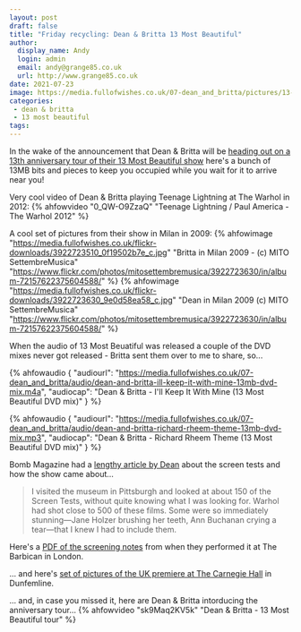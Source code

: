 ```yaml
---
layout: post
draft: false
title: "Friday recycling: Dean & Britta 13 Most Beautiful"
author:
  display_name: Andy
  login: admin
  email: andy@grange85.co.uk
  url: http://www.grange85.co.uk
date: 2021-07-23
image: https://media.fullofwishes.co.uk/07-dean_and_britta/pictures/13-most-beautiful-13-anniversary-additional-screen-tests-trailer.png
categories:
 - dean & britta
 - 13 most beautiful
tags:
---
```

In the wake of the announcement that Dean & Britta will be [heading out on a 13th anniversary tour of their 13 Most Beautiful show](/2021/07/22/dean-and-britta-13-most-beautful-tour/) here's a bunch of 13MB bits and pieces to keep you occupied while you wait for it to arrive near you!

Very cool video of Dean & Britta playing Teenage Lightning at The Warhol in 2012:
{% ahfowvideo "0_QW-O9ZzaQ" "Teenage Lightning / Paul America - The Warhol 2012" %}

A cool set of pictures from their show in Milan in 2009:
{% ahfowimage "https://media.fullofwishes.co.uk/flickr-downloads/3922723510_0f19502b7e_c.jpg" "Britta in Milan 2009 - (c) MITO SettembreMusica" "https://www.flickr.com/photos/mitosettembremusica/3922723630/in/album-72157622375604588/" %}
{% ahfowimage "https://media.fullofwishes.co.uk/flickr-downloads/3922723630_9e0d58ea58_c.jpg" "Dean in Milan 2009 (c) MITO SettembreMusica" "https://www.flickr.com/photos/mitosettembremusica/3922723630/in/album-72157622375604588/" %}

When the audio of 13 Most Beuatiful was released a couple of the DVD mixes never got released - Britta sent them over to me to share, so...

{% ahfowaudio {
"audiourl": "https://media.fullofwishes.co.uk/07-dean_and_britta/audio/dean-and-britta-ill-keep-it-with-mine-13mb-dvd-mix.m4a",
"audiocap": "Dean & Britta - I'll Keep It With Mine (13 Most Beautiful DVD mix)"
} %}

{% ahfowaudio {
"audiourl": "https://media.fullofwishes.co.uk/07-dean_and_britta/audio/dean-and-britta-richard-rheem-theme-13mb-dvd-mix.mp3",
"audiocap": "Dean & Britta - Richard Rheem Theme (13 Most Beautiful DVD mix)"
} %}

Bomb Magazine had a [lengthy article by Dean](http://web.archive.org/web/20090728003841/http://www.bombsite.com/issues/0/articles/3326) about the screen tests and how the show came about...

> I visited the museum in Pittsburgh and looked at about 150 of the Screen Tests, without quite knowing what I was looking for. Warhol had shot close to 500 of these films. Some were so immediately stunning—Jane Holzer brushing her teeth, Ann Buchanan crying a tear—that I knew I had to include them.

Here's a [PDF of the screening notes](https://media.fullofwishes.co.uk/07-dean_and_britta/pictures/13MB-barbican-prog.pdf) from when they performed it at The Barbican in London.

... and here's [set of pictures of the UK premiere at The Carnegie Hall](https://www.flickr.com/photos/grange85/sets/72157621177391926/) in Dunfemline.

... and, in case you missed it, here are Dean & Britta intorducing the anniversary tour...
{% ahfowvideo "sk9Maq2KV5k" "Dean & Britta - 13 Most Beautiful tour" %}

